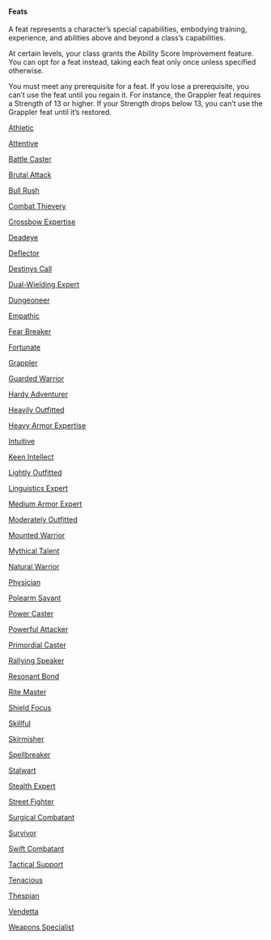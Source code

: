 #### Feats

A feat represents a character’s special capabilities, embodying training, experience, and abilities above and beyond a class’s capabilities.

At certain levels, your class grants the Ability Score Improvement feature.
You can opt for a feat instead, taking each feat only once unless specified otherwise.

You must meet any prerequisite for a feat.
If you lose a prerequisite, you can’t use the feat until you regain it.
For instance, the Grappler feat requires a Strength of 13 or higher.
If your Strength drops below 13, you can’t use the Grappler feat until it’s restored.

[Athletic](./Feats/Athletic.md)

[Attentive](./Feats/Attentive.md)

[Battle Caster](./Feats/Battle_Caster.md)

[Brutal Attack](./Feats/Brutal_Attack.md)

[Bull Rush](./Feats/Bull_Rush.md)

[Combat Thievery](./Feats/Combat_Thievery.md)

[Crossbow Expertise](./Feats/Crossbow_Expertise.md)

[Deadeye](./Feats/Deadeye.md)

[Deflector](./Feats/Deflector.md)

<!-- spell-checker:words Destinys -->
[Destinys Call](./Feats/Destinys_Call.md)

[Dual-Wielding Expert](./Feats/Dual-Wielding_Expert.md)

[Dungeoneer](./Feats/Dungeoneer.md)

[Empathic](./Feats/Empathic.md)

[Fear Breaker](./Feats/Fear_Breaker.md)

[Fortunate](./Feats/Fortunate.md)

[Grappler](./Feats/Grappler.md)

[Guarded Warrior](./Feats/Guarded_Warrior.md)

[Hardy Adventurer](./Feats/Hardy_Adventurer.md)

[Heavily Outfitted](./Feats/Heavily_Outfitted.md)

[Heavy Armor Expertise](./Feats/Heavy_Armor_Expertise.md)

[Intuitive](./Feats/Intuitive.md)

[Keen Intellect](./Feats/Keen_Intellect.md)

[Lightly Outfitted](./Feats/Lightly_Outfitted.md)

[Linguistics Expert](./Feats/Linguistics_Expert.md)

[Medium Armor Expert](./Feats/Medium_Armor_Expert.md)

[Moderately Outfitted](./Feats/Moderately_Outfitted.md)

[Mounted Warrior](./Feats/Mounted_Warrior.md)

[Mythical Talent](./Feats/Mythical_Talent.md)

[Natural Warrior](./Feats/Natural_Warrior.md)

[Physician](./Feats/Physician.md)

[Polearm Savant](./Feats/Polearm_Savant.md)

[Power Caster](./Feats/Power_Caster.md)

[Powerful Attacker](./Feats/Powerful_Attacker.md)

[Primordial Caster](./Feats/Primordial_Caster.md)

[Rallying Speaker](./Feats/Rallying_Speaker.md)

[Resonant Bond](./Feats/Resonant_Bond.md)

[Rite Master](./Feats/Rite_Master.md)

[Shield Focus](./Feats/Shield_Focus.md)

[Skillful](./Feats/Skillful.md)

[Skirmisher](./Feats/Skirmisher.md)

[Spellbreaker](./Feats/Spellbreaker.md)

[Stalwart](./Feats/Stalwart.md)

[Stealth Expert](./Feats/Stealth_Expert.md)

[Street Fighter](./Feats/Street_Fighter.md)

[Surgical Combatant](./Feats/Surgical_Combatant.md)

[Survivor](./Feats/Survivor.md)

[Swift Combatant](./Feats/Swift_Combatant.md)

[Tactical Support](./Feats/Tactical_Support.md)

[Tenacious](./Feats/Tenacious.md)

[Thespian](./Feats/Thespian.md)

[Vendetta](./Feats/Vendetta.md)

[Weapons Specialist](./Feats/Weapons_Specialist.md)
